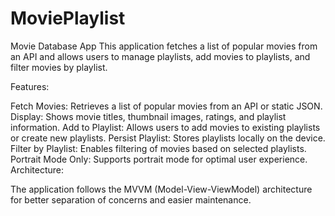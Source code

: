 # MoviePlaylist
Movie Database App This application fetches a list of popular movies from an API and allows users to manage playlists, add movies to playlists, and filter movies by playlist.

Features:

Fetch Movies: Retrieves a list of popular movies from an API or static JSON.
Display: Shows movie titles, thumbnail images, ratings, and playlist information.
Add to Playlist: Allows users to add movies to existing playlists or create new playlists.
Persist Playlist: Stores playlists locally on the device.
Filter by Playlist: Enables filtering of movies based on selected playlists.
Portrait Mode Only: Supports portrait mode for optimal user experience.
Architecture:

The application follows the MVVM (Model-View-ViewModel) architecture for better separation of concerns and easier maintenance.
